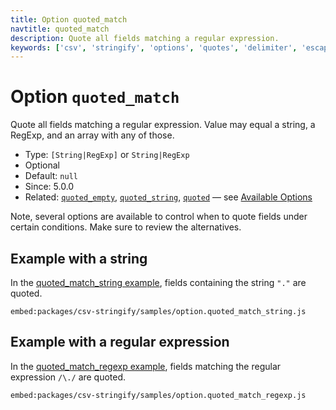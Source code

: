 ```yaml
---
title: Option quoted_match
navtitle: quoted_match
description: Quote all fields matching a regular expression.
keywords: ['csv', 'stringify', 'options', 'quotes', 'delimiter', 'escape']
---
```


# Option `quoted_match`

Quote all fields matching a regular expression. Value may equal a string, a RegExp, and an array with any of those.

* Type: `[String|RegExp]` or `String|RegExp`
* Optional
* Default: `null`
* Since: 5.0.0
* Related: [`quoted_empty`](/stringify/options/quoted_empty/), [`quoted_string`](/stringify/options/quoted_string/), [`quoted`](/stringify/options/quoted/)  &mdash; see [Available Options](/stringify/options/#available-options)

Note, several options are available to control when to quote fields under certain conditions. Make sure to review the alternatives.

## Example with a string

In the [quoted_match_string example](https://github.com/adaltas/node-csv/blob/master/packages/csv-stringify/samples/option.quoted_match_string.js), fields containing the string `"."` are quoted.

`embed:packages/csv-stringify/samples/option.quoted_match_string.js`

## Example with a regular expression

In the [quoted_match_regexp example](https://github.com/adaltas/node-csv/blob/master/packages/csv-stringify/samples/option.quoted_match_regexp.js), fields matching the regular expression `/\./` are quoted.

`embed:packages/csv-stringify/samples/option.quoted_match_regexp.js`
